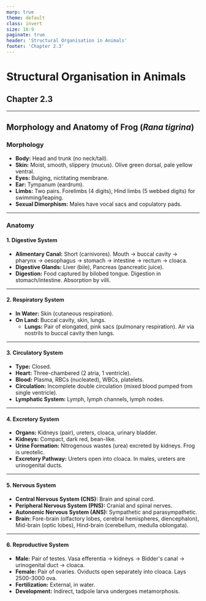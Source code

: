 ```yaml
---
marp: true
theme: default
class: invert
size: 16:9
paginate: true
header: 'Structural Organisation in Animals'
footer: 'Chapter 2.3'
---
```


# Structural Organisation in Animals

## Chapter 2.3

---

## Morphology and Anatomy of Frog (*Rana tigrina*)

### Morphology

*   **Body:** Head and trunk (no neck/tail).
*   **Skin:** Moist, smooth, slippery (mucus). Olive green dorsal, pale yellow ventral.
*   **Eyes:** Bulging, nictitating membrane.
*   **Ear:** Tympanum (eardrum).
*   **Limbs:** Two pairs. Forelimbs (4 digits), Hind limbs (5 webbed digits) for swimming/leaping.
*   **Sexual Dimorphism:** Males have vocal sacs and copulatory pads.

---

### Anatomy

#### 1. Digestive System

*   **Alimentary Canal:** Short (carnivores). Mouth → buccal cavity → pharynx → oesophagus → stomach → intestine → rectum → cloaca.
*   **Digestive Glands:** Liver (bile), Pancreas (pancreatic juice).
*   **Digestion:** Food captured by bilobed tongue. Digestion in stomach/intestine. Absorption by villi.

---

#### 2. Respiratory System

*   **In Water:** Skin (cutaneous respiration).
*   **On Land:** Buccal cavity, skin, lungs.
    *   **Lungs:** Pair of elongated, pink sacs (pulmonary respiration). Air via nostrils to buccal cavity then lungs.

---

#### 3. Circulatory System

*   **Type:** Closed.
*   **Heart:** Three-chambered (2 atria, 1 ventricle).
*   **Blood:** Plasma, RBCs (nucleated), WBCs, platelets.
*   **Circulation:** Incomplete double circulation (mixed blood pumped from single ventricle).
*   **Lymphatic System:** Lymph, lymph channels, lymph nodes.

---

#### 4. Excretory System

*   **Organs:** Kidneys (pair), ureters, cloaca, urinary bladder.
*   **Kidneys:** Compact, dark red, bean-like.
*   **Urine Formation:** Nitrogenous wastes (urea) excreted by kidneys. Frog is ureotelic.
*   **Excretory Pathway:** Ureters open into cloaca. In males, ureters are urinogenital ducts.

---

#### 5. Nervous System

*   **Central Nervous System (CNS):** Brain and spinal cord.
*   **Peripheral Nervous System (PNS):** Cranial and spinal nerves.
*   **Autonomic Nervous System (ANS):** Sympathetic and parasympathetic.
*   **Brain:** Fore-brain (olfactory lobes, cerebral hemispheres, diencephalon), Mid-brain (optic lobes), Hind-brain (cerebellum, medulla oblongata).

---

#### 6. Reproductive System

*   **Male:** Pair of testes. Vasa efferentia → kidneys → Bidder's canal → urinogenital duct → cloaca.
*   **Female:** Pair of ovaries. Oviducts open separately into cloaca. Lays 2500-3000 ova.
*   **Fertilization:** External, in water.
*   **Development:** Indirect, tadpole larva undergoes metamorphosis.
